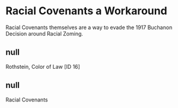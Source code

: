 # Racial Covenants a Workaround

Racial Covenants themselves are a way to evade the 1917 Buchanon Decision around Racial Zoming. 

## null

Rothstein, Color of Law [ID 16]

## null

Racial Covenants

